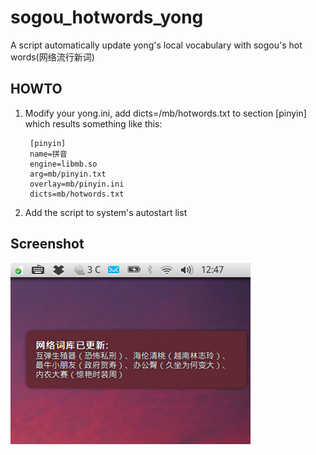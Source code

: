 sogou_hotwords_yong
===================

A script automatically update yong's local vocabulary with sogou's hot words(网络流行新词)


HOWTO
-------------------

1. Modify your yong.ini, add dicts=/mb/hotwords.txt to section [pinyin]
which results something like this:

        [pinyin]
        name=拼音
        engine=libmb.so
        arg=mb/pinyin.txt
        overlay=mb/pinyin.ini
        dicts=mb/hotwords.txt

2. Add the script to system's autostart list

Screenshot
-------------------
![Screenshot](https://github.com/qiuwei/sogou_hotwords_yong/blob/master/screenshot.png)
